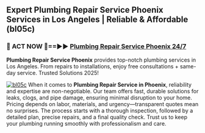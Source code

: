 ## Expert Plumbing Repair Service Phoenix Services in Los Angeles | Reliable & Affordable (bl05c)  

<h3>🚿 ACT NOW 🌟==►► <a href="https://tinyurl.com/2ne6vx2x" rel="nofollow">Plumbing Repair Service Phoenix 24/7</a></h3>

**Plumbing Repair Service Phoenix** provides top-notch plumbing services in Los Angeles. From repairs to installations, enjoy free consultations + same-day service. Trusted Solutions 2025!

[![bl05c](https://i.imgur.com/4PFF4AK.jpeg)](https://tinyurl.com/2ne6vx2x)
When it comes to **Plumbing Repair Service in Phoenix**, reliability and expertise are non-negotiable. Our team offers fast, durable solutions for leaks, clogs, and pipe damage, ensuring minimal disruption to your home. Pricing depends on labor, materials, and urgency—transparent quotes mean no surprises. The process starts with a thorough inspection, followed by a detailed plan, precise repairs, and a final quality check. Trust us to keep your plumbing running smoothly with professionalism and care.